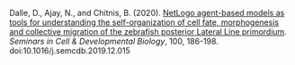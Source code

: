 Dalle, D., Ajay, N., and Chitnis, B. (2020). [NetLogo agent-based models as tools for understanding the self-organization of cell fate, morphogenesis and collective migration of the zebrafish posterior Lateral Line primordium](https://www.sciencedirect.com/science/article/abs/pii/S1084952119300497). _Seminars in Cell & Developmental Biology_, 100, 186-198. doi:10.1016/j.semcdb.2019.12.015
